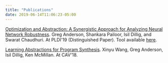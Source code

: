 ```yaml
---
title: "Publications"
date: 2019-06-14T11:06:23-05:00
---
```


[Optimization and Abstraction: A Synergistic Approach for Analyzing Neural
Network Robustness](/papers/charon-pldi-19.pdf). Greg Anderson,
Shankara Pailoor, Isil Dillig, and Swarat Chaudhuri. At PLDI'19 (Distinguished
Paper). Tool available [here](https://github.com/gavlegoat/charon).

[Learning Abstractions for Program Synthesis](/papers/atlas-cav-18.pdf).
Xinyu Wang, Greg Anderson, Isil Dillig, Ken McMillan. At CAV'18.

